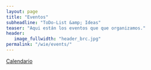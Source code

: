 ```yaml
---
layout: page
title: "Eventos"
subheadline: "ToDo-List &amp; Ideas"
teaser: "Aqui están los eventos que que organizamos."
header:
   image_fullwidth: "header_brc.jpg"
permalink: "/wie/events/"
---
```

<a href="{{site.baseurl}}/wie/events/calendar" class="button">Calendario</a>




